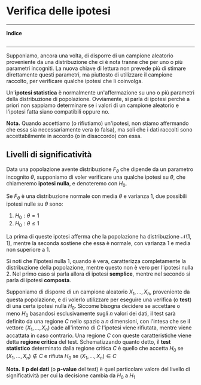 # Verifica delle ipotesi

---
**Indice**
```table-of-contents
```
---

Supponiamo, ancora una volta, di disporre di un campione aleatorio proveniente da una distribuzione che ci è nota tranne che per uno o più parametri incogniti. La nuova chiave di lettura non prevede più di stimare direttamente questi parametri, ma piuttosto di utilizzare il campione raccolto, per verificare qualche ipotesi che li coinvolga.

Un'**ipotesi statistica** è normalmente un'affermazione su uno o più parametri della distribuzione di popolazione. Ovviamente, si parla di ipotesi perché a priori non sappiamo determinare se i valori di un campione aleatorio e l'ipotesi fatta siano compatibili oppure no.

**Nota.** Quando accettiamo (o rifiutiamo) un'ipotesi, non stiamo affermando che essa sia necessariamente vera (o falsa), ma soli che i dati raccolti sono accettabilmente in accordo (o in disaccordo) con essa.
## Livelli di significatività

Data una popolazione avente distribuzione $F_\theta$ che dipende da un parametro incognito $\theta$, supponiamo di voler verificare una qualche ipotesi su $\theta$, che chiameremo **ipotesi nulla**, e denoteremo con $H_0$. 

Se $F_\theta$ è una distribuzione normale con media $\theta$ e varianza $1$, due possibili ipotesi nulle su $\theta$ sono:

1. $H_0 : \theta = 1$
2. $H_0 : \theta \le 1$

La prima di queste ipotesi afferma che la popolazione ha distribuzione $\mathcal{N}(1,1)$, mentre la seconda sostiene che essa è normale, con varianza $1$ e media non superiore a $1$. 

Si noti che l'ipotesi nulla $1$, quando è vera, caratterizza completamente la distribuzione della popolazione, mentre questo non è vero per l'ipotesi nulla $2$. Nel primo caso si parla allora di ipotesi **semplice**, mentre nel secondo si parla di ipotesi **composta**.

Supponiamo di disporre di un campione aleatorio $X_1, \dots, X_n$, proveniente da questa popolazione, e di volerlo utilizzare per eseguire una verifica (o **test**) di una certa ipotesi nulla $H_0$. Siccome bisogna decidere se accettare o meno $H_0$ basandosi esclusivamente sugli $n$ valori dei dati, il test sarà definito da una regione $C$ nello spazio a $n$ dimensioni, con l'intesa che se il vettore $(X_1, \dots, X_n)$ cade all'interno di $C$ l'ipotesi viene rifiutata, mentre viene accattata in caso contrario.  Una regione $C$ con queste caratteristiche viene detta **regione critica** del test. Schematizzando quanto detto, il **test statistico** determinato dalla regione critica $C$ è quello che accetta $H_0$ se $(X_1, \dots, X_n) \notin C$ e rifiuta $H_0$ se $(X_1, \dots, X_n) \in C$


**Nota.** Il **p dei dati** (o **p-value** del test) è quel particolare valore del livello di significatività per cui la decisione cambia da $H_0$ a $H_1$
